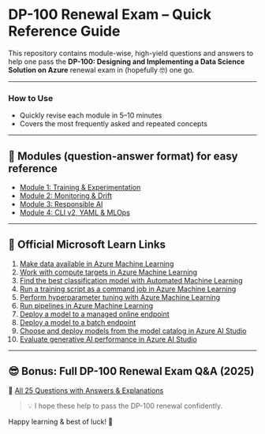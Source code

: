 # DP-100 Renewal Exam – Quick Reference Guide

This repository contains module-wise, high-yield questions and answers to help one pass the **DP-100: Designing and Implementing a Data Science Solution on Azure** renewal exam in (hopefully 🤓) one go.

---

### How to Use

- Quickly revise each module in 5–10 minutes
- Covers the most frequently asked and repeated concepts

  
---

## 📘 Modules (question-answer format) for easy reference

- [Module 1: Training & Experimentation](Module1_Training_and_Experimentation.md)
- [Module 2: Monitoring & Drift](Module2_Monitoring_and_Drift.md)
- [Module 3: Responsible AI](Module3_Responsible_AI.md)
- [Module 4: CLI v2, YAML & MLOps](Module4_CLI_YAML_MLOps.md)



  
---

## 📘 Official Microsoft Learn Links

1. [Make data available in Azure Machine Learning](https://learn.microsoft.com/en-us/training/modules/make-data-available-azure-machine-learning/)
2. [Work with compute targets in Azure Machine Learning](https://learn.microsoft.com/en-us/training/modules/work-compute-resources-azure-machine-learning/)
3. [Find the best classification model with Automated Machine Learning](https://learn.microsoft.com/en-us/training/modules/find-best-classification-model-automated-machine-learning/)
4. [Run a training script as a command job in Azure Machine Learning](https://learn.microsoft.com/en-us/training/modules/run-training-script-command-job-azure-machine-learning/)
5. [Perform hyperparameter tuning with Azure Machine Learning](https://learn.microsoft.com/en-us/training/modules/perform-hyperparameter-tuning-azure-machine-learning-pipelines/)
6. [Run pipelines in Azure Machine Learning](https://learn.microsoft.com/en-us/training/modules/run-pipelines-azure-machine-learning/)
7. [Deploy a model to a managed online endpoint](https://learn.microsoft.com/en-us/training/modules/deploy-model-managed-online-endpoint/)
8. [Deploy a model to a batch endpoint](https://learn.microsoft.com/en-us/training/modules/deploy-model-batch-endpoint/)
9. [Choose and deploy models from the model catalog in Azure AI Studio](https://learn.microsoft.com/en-us/training/modules/explore-models-azure-ai-studio/?ns-enrollment-type=Collection)
10. [Evaluate generative AI performance in Azure AI Studio](https://learn.microsoft.com/en-us/training/modules/evaluate-models-azure-ai-studio/?ns-enrollment-type=Collection)


---

## 😎 Bonus: Full DP-100 Renewal Exam Q&A (2025)

📝 [All 25 Questions with Answers & Explanations](DP100_Renewal_25_Questions.md)

> 💡 I hope these help to pass the DP-100 renewal confidently.

Happy learning & best of luck! 🥳

